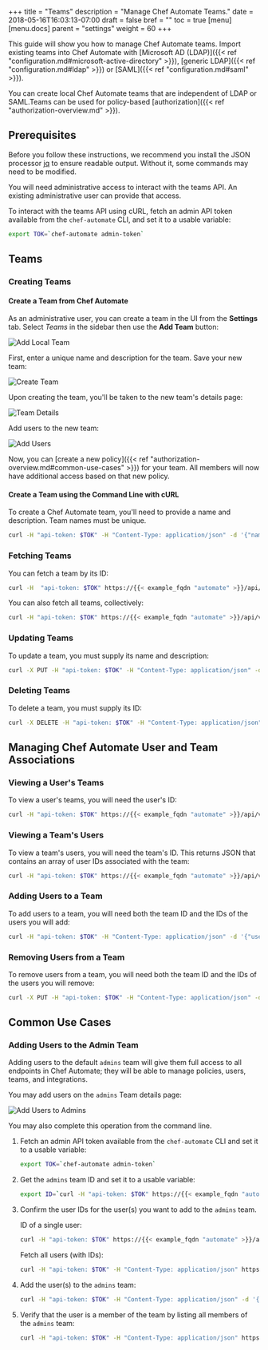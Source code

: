 +++
title = "Teams"
description = "Manage Chef Automate Teams."
date = 2018-05-16T16:03:13-07:00
draft = false
bref = ""
toc = true
[menu]
  [menu.docs]
    parent = "settings"
    weight = 60
+++

This guide will show you how to manage Chef Automate teams. Import existing teams into Chef Automate with [Microsoft AD (LDAP)]({{< ref "configuration.md#microsoft-active-directory" >}}), [generic LDAP]({{< ref "configuration.md#ldap" >}}) or [SAML]({{< ref "configuration.md#saml" >}}).

You can create local Chef Automate teams that are independent of LDAP or SAML.Teams can be used for policy-based [authorization]({{< ref "authorization-overview.md" >}}).

## Prerequisites

Before you follow these instructions, we recommend you install the JSON processor [jq](https://stedolan.github.io/jq/) to ensure readable output. Without it, some commands may need to be modified.

You will need administrative access to interact with the teams API. An existing administrative user can provide that access.

To interact with the teams API using cURL, fetch an admin API token available from the `chef-automate` CLI, and set it to a usable variable:

```bash
export TOK=`chef-automate admin-token`
```

## Teams

### Creating Teams

#### Create a Team from Chef Automate

As an administrative user, you can create a team in the UI from the **Settings** tab. Select _Teams_ in the sidebar then use the **Add Team** button:

![Add Local Team](/images/docs/admin-tab-teams-list.png)

First, enter a unique name and description for the team. Save your new team:

![Create Team](/images/docs/admin-tab-team-add.png)

Upon creating the team, you'll be taken to the new team's details page:

![Team Details](/images/docs/admin-tab-team-edit.png)

Add users to the new team:

![Add Users](/images/docs/admin-tab-team-add-users.png)

Now, you can [create a new policy]({{< ref "authorization-overview.md#common-use-cases" >}}) for your team. All members will now have additional access based on that new policy.

#### Create a Team using the Command Line with cURL

To create a Chef Automate team, you'll need to provide a name and description. Team names must be unique.

```bash
curl -H "api-token: $TOK" -H "Content-Type: application/json" -d '{"name":"Team Name", "description":"My Chef Team"}' https://{{< example_fqdn "automate" >}}/api/v0/auth/teams?pretty
```

### Fetching Teams

You can fetch a team by its ID:

```bash
curl -H  "api-token: $TOK" https://{{< example_fqdn "automate" >}}/api/v0/auth/teams/{id}?pretty
```

You can also fetch all teams, collectively:

```bash
curl -H "api-token: $TOK" https://{{< example_fqdn "automate" >}}/api/v0/auth/teams?pretty
```

### Updating Teams

To update a team, you must supply its name and description:

```bash
curl -X PUT -H "api-token: $TOK" -H "Content-Type: application/json" -d '{"name":"An Updated Team Name", "description": "An updated description"}' https://{{< example_fqdn "automate" >}}/api/v0/auth/teams/{ID}?pretty
```

### Deleting Teams

To delete a team, you must supply its ID:

```bash
curl -X DELETE -H "api-token: $TOK" -H "Content-Type: application/json" https://{{< example_fqdn "automate" >}}/api/v0/auth/teams/{ID}
```

## Managing Chef Automate User and Team Associations

### Viewing a User's Teams

To view a user's teams, you will need the user's ID:

```bash
curl -H "api-token: $TOK" https://{{< example_fqdn "automate" >}}/api/v0/auth/users/{user_ID}/teams?pretty
```

### Viewing a Team's Users

To view a team's users, you will need the team's ID. This returns JSON that contains an array of user IDs associated with the team:

```bash
curl -H "api-token: $TOK" https://{{< example_fqdn "automate" >}}/api/v0/auth/teams/{team_ID}/users?pretty
```

### Adding Users to a Team

To add users to a team, you will need both the team ID and the IDs of the users you will add:

```bash
curl -H "api-token: $TOK" -H "Content-Type: application/json" -d '{"user_ids":["userID", "secondUserID"]}' https://{{< example_fqdn "automate" >}}/api/v0/auth/teams/{team_ID}/users?pretty
```

### Removing Users from a Team

To remove users from a team, you will need both the team ID and the IDs of the users you will remove:

```bash
curl -X PUT -H "api-token: $TOK" -H "Content-Type: application/json" -d '{"id":"teamID", "user_ids":["userID", "secondUserID"]}' https://{{< example_fqdn "automate" >}}/api/v0/auth/teams/{team_ID}/users
```

## Common Use Cases

### Adding Users to the Admin Team

Adding users to the default `admins` team will give them full access to all endpoints in Chef Automate; they will be able to manage policies, users, teams, and integrations.

You may add users on the `admins` Team details page:

![Add Users to Admins](/images/docs/admin-tab-team-add-admins.png)

You may also complete this operation from the command line.

1. Fetch an admin API token available from the `chef-automate` CLI and set it to a usable variable:

    ```bash
    export TOK=`chef-automate admin-token`
    ```

1. Get the `admins` team ID and set it to a usable variable:

    ```bash
    export ID=`curl -H "api-token: $TOK" https://{{< example_fqdn "automate" >}}/api/v0/auth/teams | jq -r '.teams[] | select(.name =="admins").id'`
    ```

1. Confirm the user IDs for the user(s) you want to add to the `admins` team.

    ID of a single user:

    ```bash
    curl -H "api-token: $TOK" https://{{< example_fqdn "automate" >}}/api/v0/auth/users/{username} | jq .id
    ```

    Fetch all users (with IDs):

    ```bash
    curl -H "api-token: $TOK" -H "Content-Type: application/json" https://{{< example_fqdn "automate" >}}/api/v0/auth/users?pretty
    ```

1. Add the user(s) to the `admins` team:

    ```bash
    curl -H "api-token: $TOK" -H "Content-Type: application/json" -d '{"user_ids":["userID", "secondUserID]}' https://{{< example_fqdn "automate" >}}/api/v0/auth/teams/$ID/users?pretty
    ```

1. Verify that the user is a member of the team by listing all members of the `admins` team:

    ```bash
    curl -H "api-token: $TOK" -H "Content-Type: application/json" https://{{< example_fqdn "automate" >}}/api/v0/auth/teams/$ID/users?pretty
    ```
